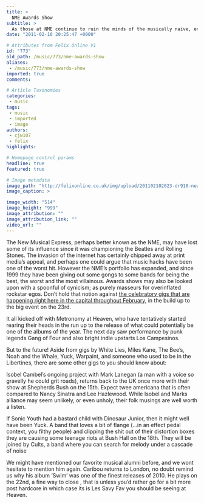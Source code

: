 ```yaml
---
title: >
  NME Awards Show
subtitle: >
  As those at NME continue to ruin the minds of the musically naïve, enforcing their ‘law-of-music’, their live shows give us hope
date: "2011-02-10 20:25:47 +0000"

# Attributes from Felix Online V1
id: "773"
old_path: /music/773/nme-awards-show
aliases:
 - /music/773/nme-awards-show
imported: true
comments:

# Article Taxonomies
categories:
 - music
tags:
 - music
 - imported
 - image
authors:
 - cjw107
 - felix
highlights:

# Homepage control params
headline: true
featured: true

# Image metadata
image_path: "http://felixonline.co.uk/img/upload/201102102023-dr910-newmusic.jpg"
image_caption: >

image_width: "514"
image_height: "999"
image_attribution: ""
image_attribution_link: ""
video_url: ""
---
```


The New Musical Express, perhaps better known as the NME, may have lost some of its influence since it was championing the Beatles and Rolling Stones. The invasion of the internet has certainly chipped away at print media’s appeal, and perhaps one could argue that music hacks have been one of the worst hit. However the NME’s portfolio has expanded, and since 1999 they have been giving out some gongs to some bands for being the best, the worst and the most villainous. Awards shows may also be looked upon with a spoonful of cynicism; as purely masseurs for overinflated rockstar egos. Don’t hold that notion against [the celebratory gigs that are happening right here in the capital throughout February](http://www.nme.com/awards/tour), in the build up to the big event on the 23rd.

It all kicked off with Metronomy at Heaven, who have tentatively started rearing their heads in the run up to the release of what could potentially be one of the albums of the year. The next day saw performance by punk legends Gang of Four and also bright indie upstarts Los Campesinos.

But to the future! Aside from gigs by White Lies, Miles Kane, The Bee’s, Noah and the Whale, Yuck, Warpaint, and someone who used to be in the Libertines, there are some other gigs to you should know about:

Isobel Cambel’s ongoing project with Mark Lanegan (a man with a voice so gravelly he could grit roads), returns back to the UK once more with their show at Shepherds Bush on the 15th. Expect twee americana that is often compared to Nancy Sinatra and Lee Hazlewood. While Isobel and Marks alliance may seem unlikely, or even unholy, their folk musings are well worth a listen.

If Sonic Youth had a bastard child with Dinosaur Junior, then it might well have been Yuck. A band that loves a bit of flange (…in an effect pedal context, you filthy people) and clipping the shit out of their distortion boxes they are causing some teenage riots at Bush Hall on the 18th. They will be joined by Cults, a band where you can search for melody under a cascade of noise

We might have mentioned our favorite musical alumni before, and we wont hesitate to mention him again. Caribou returns to London, no doubt remind us why his album ‘Swim’ was one of the finest releases of 2010. He plays on the 22nd, a fine way to close , that is unless you’d rather go for a bit more post hardcore in which case its is Les Savy Fav you should be seeing at Heaven.
